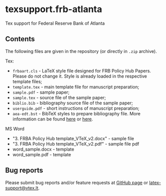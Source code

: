 # texsupport.frb-atlanta
Tex support for Federal Reserve Bank of Atlanta

## Contents

The following files are given in the repository (or directly in `.zip` archive).

Tex:
-   `frbaart.cls` - LaTeX style file designed for FRB Policy Hub Papers. 
    Please do not change it. Style is already loaded in the respective template files; 
-   `template.tex` - main template file for manuscript preparation;
-   `sample.pdf` - sample paper;
-   `sample.tex` - source file of the sample paper;
-   `biblio.bib` - bibliography source file of the sample paper;
-   `userguide.pdf` - short instructions of manuscript preparation;
-   `aea-edt.bst`   - BibTeX styles to prepare bibliography file.
    More information can be found [here](http://www.bibtex.org/Using/) 
    or [here](https://www.latex-tutorial.com/tutorials/bibtex/).

MS Word 
-   "3. FRBA Policy Hub template_VTeX_v2.docx" - sample file 
-   "3. FRBA Policy Hub template_VTeX_v2.pdf"  - sample file pdf
-   word_sample.docx - template 
-   word_sample.pdf  - template 


## Bug reports

Please submit bug reports and/or feature requests
at [GitHub page](https://github.com/vtex-soft/texsupport.frb-atlanta/issues) or 
[latex-support@vtex.lt](mailto:latex-support@vtex.lt).


